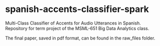 # spanish-accents-classifier-spark
Multi-Class Classifier of Accents for Audio Utterances in Spanish. Repository for term project of the MSML-651 Big Data Analytics class.  

The final paper, saved in pdf format, can be found in the raw_files folder.
